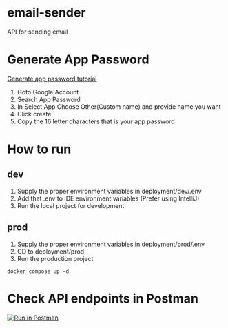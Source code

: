 # email-sender
API for sending email

# Generate App Password 
[Generate app password tutorial](https://www.geeksforgeeks.org/spring-boot-sending-email-via-smtp/)
1. Goto Google Account 
2. Search App Password
3. In Select App Choose Other(Custom name) and provide name you want
4. Click create 
5. Copy the 16 letter characters that is your app password

# How to run
## dev
1. Supply the proper environment variables in deployment/dev/.env
2. Add that .env to IDE environment variables (Prefer using IntelliJ)
3. Run the local project for development

## prod
1. Supply the proper environment variables in deployment/prod/.env
2. CD to deployment/prod
3. Run the production project
```
docker compose up -d
```

# Check API endpoints in Postman
[![Run in Postman](https://run.pstmn.io/button.svg)](https://app.getpostman.com/run-collection/26932885-7fc11acb-7833-4ce0-a5eb-f899f0d44026?action=collection%2Ffork&source=rip_markdown&collection-url=entityId%3D26932885-7fc11acb-7833-4ce0-a5eb-f899f0d44026%26entityType%3Dcollection%26workspaceId%3D638a4bab-020e-48f2-950a-f85be75bbe0c)
